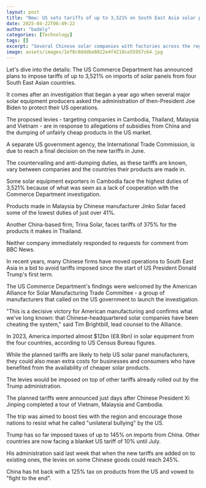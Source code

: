 ```yaml
---
layout: post
title: "New: US sets tariffs of up to 3,521% on South East Asia solar panels"
date: 2025-04-22T06:49:22
author: "badely"
categories: [Technology]
tags: []
excerpt: "Several Chinese solar companies with factories across the region could face steep new tariffs."
image: assets/images/1ef8c8dddbe8022e4f4218ce55957c64.jpg
---
```


Let's dive into the details: The US Commerce Department has announced plans to impose tariffs of up to 3,521% on imports of solar panels from four South East Asian countries.

It comes after an investigation that began a year ago when several major solar equipment producers asked the administration of then-President Joe Biden to protect their US operations. 

The proposed levies - targeting companies in Cambodia, Thailand, Malaysia and Vietnam - are in response to allegations of subsidies from China and the dumping of unfairly cheap products in the US market.

A separate US government agency, the International Trade Commission, is due to reach a final decision on the new tariffs in June.

The countervailing and anti-dumping duties, as these tariffs are known, vary between companies and the countries their products are made in.

Some solar equipment exporters in Cambodia face the highest duties of 3,521% because of what was seen as a lack of cooperation with the Commerce Department investigation.

Products made in Malaysia by Chinese manufacturer Jinko Solar faced some of the lowest duties of just over 41%.

Another China-based firm, Trina Solar, faces tariffs of 375% for the products it makes in Thailand.

Neither company immediately responded to requests for comment from BBC News.

In recent years, many Chinese firms have moved operations to South East Asia in a bid to avoid tariffs imposed since the start of US President Donald Trump's first term.

The US Commerce Department's findings were welcomed by the American Alliance for Solar Manufacturing Trade Committee - a group of manufacturers that called on the US government to launch the investigation.

"This is a decisive victory for American manufacturing and confirms what we've long known: that Chinese-headquartered solar companies have been cheating the system," said Tim Brightbill, lead counsel to the Alliance.

In 2023, America imported almost $12bn (£8.9bn) in solar equipment from the four countries, according to US Census Bureau figures.

While the planned tariffs are likely to help US solar panel manufacturers, they could also mean extra costs for businesses and consumers who have benefited from the availability of cheaper solar products.

The levies would be imposed on top of other tariffs already rolled out by the Trump administration.

The planned tariffs were announced just days after Chinese President Xi Jinping completed a tour of Vietnam, Malaysia and Cambodia.

The trip was aimed to boost ties with the region and encourage those nations to resist what he called "unilateral bullying" by the US.

Trump has so far imposed taxes of up to 145% on imports from China. Other countries are now facing a blanket US tariff of 10% until July.

His administration said last week that when the new tariffs are added on to existing ones, the levies on some Chinese goods could reach 245%.

China has hit back with a 125% tax on products from the US and vowed to "fight to the end".

